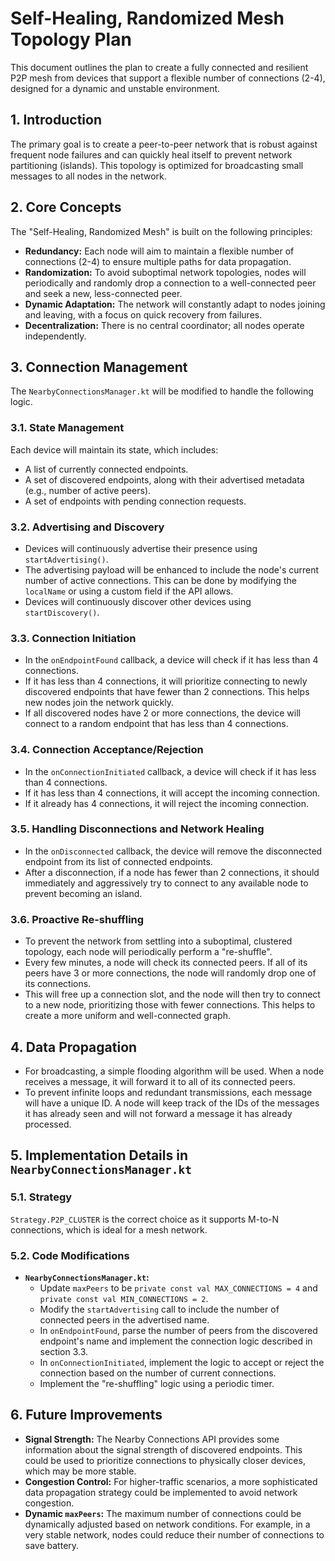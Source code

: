 # Self-Healing, Randomized Mesh Topology Plan

This document outlines the plan to create a fully connected and resilient P2P mesh from devices that support a flexible number of connections (2-4), designed for a dynamic and unstable environment.

## 1. Introduction

The primary goal is to create a peer-to-peer network that is robust against frequent node failures and can quickly heal itself to prevent network partitioning (islands). This topology is optimized for broadcasting small messages to all nodes in the network.

## 2. Core Concepts

The "Self-Healing, Randomized Mesh" is built on the following principles:

- **Redundancy:** Each node will aim to maintain a flexible number of connections (2-4) to ensure multiple paths for data propagation.
- **Randomization:** To avoid suboptimal network topologies, nodes will periodically and randomly drop a connection to a well-connected peer and seek a new, less-connected peer.
- **Dynamic Adaptation:** The network will constantly adapt to nodes joining and leaving, with a focus on quick recovery from failures.
- **Decentralization:** There is no central coordinator; all nodes operate independently.

## 3. Connection Management

The `NearbyConnectionsManager.kt` will be modified to handle the following logic.

### 3.1. State Management

Each device will maintain its state, which includes:

- A list of currently connected endpoints.
- A set of discovered endpoints, along with their advertised metadata (e.g., number of active peers).
- A set of endpoints with pending connection requests.

### 3.2. Advertising and Discovery

- Devices will continuously advertise their presence using `startAdvertising()`.
- The advertising payload will be enhanced to include the node's current number of active connections. This can be done by modifying the `localName` or using a custom field if the API allows.
- Devices will continuously discover other devices using `startDiscovery()`.

### 3.3. Connection Initiation

- In the `onEndpointFound` callback, a device will check if it has less than 4 connections.
- If it has less than 4 connections, it will prioritize connecting to newly discovered endpoints that have fewer than 2 connections. This helps new nodes join the network quickly.
- If all discovered nodes have 2 or more connections, the device will connect to a random endpoint that has less than 4 connections.

### 3.4. Connection Acceptance/Rejection

- In the `onConnectionInitiated` callback, a device will check if it has less than 4 connections.
- If it has less than 4 connections, it will accept the incoming connection.
- If it already has 4 connections, it will reject the incoming connection.

### 3.5. Handling Disconnections and Network Healing

- In the `onDisconnected` callback, the device will remove the disconnected endpoint from its list of connected endpoints.
- After a disconnection, if a node has fewer than 2 connections, it should immediately and aggressively try to connect to any available node to prevent becoming an island.

### 3.6. Proactive Re-shuffling

- To prevent the network from settling into a suboptimal, clustered topology, each node will periodically perform a "re-shuffle".
- Every few minutes, a node will check its connected peers. If all of its peers have 3 or more connections, the node will randomly drop one of its connections.
- This will free up a connection slot, and the node will then try to connect to a new node, prioritizing those with fewer connections. This helps to create a more uniform and well-connected graph.

## 4. Data Propagation

- For broadcasting, a simple flooding algorithm will be used. When a node receives a message, it will forward it to all of its connected peers.
- To prevent infinite loops and redundant transmissions, each message will have a unique ID. A node will keep track of the IDs of the messages it has already seen and will not forward a message it has already processed.

## 5. Implementation Details in `NearbyConnectionsManager.kt`

### 5.1. Strategy

`Strategy.P2P_CLUSTER` is the correct choice as it supports M-to-N connections, which is ideal for a mesh network.

### 5.2. Code Modifications

- **`NearbyConnectionsManager.kt`:**
    - Update `maxPeers` to be `private const val MAX_CONNECTIONS = 4` and `private const val MIN_CONNECTIONS = 2`.
    - Modify the `startAdvertising` call to include the number of connected peers in the advertised name.
    - In `onEndpointFound`, parse the number of peers from the discovered endpoint's name and implement the connection logic described in section 3.3.
    - In `onConnectionInitiated`, implement the logic to accept or reject the connection based on the number of current connections.
    - Implement the "re-shuffling" logic using a periodic timer.

## 6. Future Improvements

- **Signal Strength:** The Nearby Connections API provides some information about the signal strength of discovered endpoints. This could be used to prioritize connections to physically closer devices, which may be more stable.
- **Congestion Control:** For higher-traffic scenarios, a more sophisticated data propagation strategy could be implemented to avoid network congestion.
- **Dynamic `maxPeers`:** The maximum number of connections could be dynamically adjusted based on network conditions. For example, in a very stable network, nodes could reduce their number of connections to save battery.
